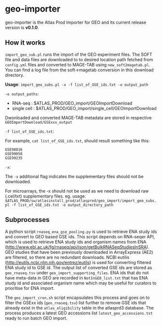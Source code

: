 # geo-importer

geo-importer is the Atlas Prod Importer for GEO and its current release version is **v0.1.0**.

## How it works

`import_geo_sub.pl` runs the import of the GEO experiment files. The SOFT file and data files are downloaded to to desired location path fetched from `config.yml` files and converted to MAGE-TAB using `new_soft2magetab.pl`. You can find a log file from the soft->magetab conversion in this download directory.

**Usage**: `import_geo_subs.pl -x -f list_of_GSE_ids.txt -o output_path`

`-o output_paths`:

- RNA-seq : $ATLAS_PROD/GEO_import/GEOImportDownload
- single cell : $ATLAS_PROD/GEO_import/single_cell/GEOImportDownload

Dwonloaded and converted MAGE-TAB metadata are stored in respective `GEOImportDownload/GSExxx_output`

`-f list_of_GSE_ids.txt`:

For example, `cat list_of_GSE_ids.txt`, should result something like this:

```
GSE98816
GSE99058
GSE99235
```

`-x`:

The `-x` additional flag indicates the supplementary files should not be downloaded.

For microarrays, the -x should not be used as we need to download raw (.cel/txt) supplementary files. eg. usage: <br>
`$ATLAS_PROD/sw/atlasinstall_prod/atlasprod/geo_import/import_geo_subs.pl -f list_of_GSE_ids.txt -o output_directory_path`

## Subprocesses

A python script `rnaseq_ena_gse_pooling.py` is used to retrieve ENA study ids and convert to GEO based GSE ids. This script depends on RNA-seqer API, which is used to retrieve ENA study ids and organism names from ENA (http://www.ebi.ac.uk/fg/rnaseq/api/json/getBulkRNASeqStudiesInSRA). GEO studies that have been previously downloaded in ArrayExpress (AE2) are filtered, so there are no redundant downloads. NCBI eutilis (http://eutils.ncbi.nlm.nih.gov/entrez/eutils) is used for converting filtered ENA study id to GSE id. The output list of converted GSE ids are stored as `geo_rnaseq.tsv` under `geo_import_supporting_files`. ENA ids that do not have meta-data in GEO are recorded in `NotInGEO_list.txt` that has ENA study id and associated organism name which may be useful for curators to prioritise for ENA import.

The `geo_import_cron.sh` script encapsulates this process and goes on to filter the GSExx ids (`geo_rnaseq.tsv`) list further to remove GSE ids that already exist in the `atlas_eligibility` table in the atlasprd3 database. The process produces a latest GEO accessions list `latest_geo_accessions.txt` ready to run batch GEO import.

